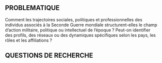## PROBLEMATIQUE

Comment les trajectoires sociales, politiques et professionnelles des individus associés à la Seconde Guerre mondiale structurent-elles le champ d’action militaire, politique ou intellectuel de l’époque ? Peut-on identifier des profils, des réseaux ou des dynamiques spécifiques selon les pays, les rôles et les affiliations ?


## QUESTIONS DE RECHERCHE

